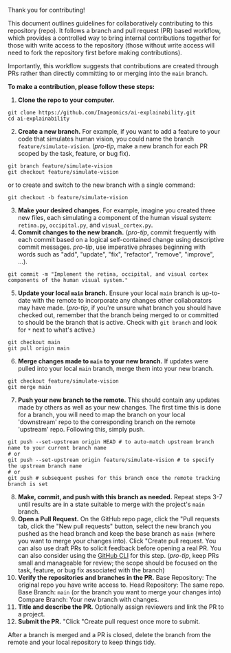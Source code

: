 Thank you for contributing!

This document outlines guidelines for collaboratively contributing to this repository (repo). It follows a branch and pull request (PR) based workflow, which provides a controlled way to bring internal contributions together for those with write access to the repository (those without write access will need to fork the repository first before making contributions).

Importantly, this workflow suggests that contributions are created through PRs rather than directly committing to or merging into the `main` branch.

**To make a contribution, please follow these steps:**
1. **Clone the repo to your computer.**
```
git clone https://github.com/Imageomics/ai-explainability.git
cd ai-explainability
```
2. **Create a new branch.** For example, if you want to add a feature to your code that simulates human vision, you could name the branch `feature/simulate-vision`. (_pro-tip_, make a new branch for each PR scoped by the task, feature, or bug fix).
```
git branch feature/simulate-vision
git checkout feature/simulate-vision
```
or to create and switch to the new branch with a single command:
```
git checkout -b feature/simulate-vision
```
3. **Make your desired changes.** For example, imagine you created three new files, each simulating a component of the human visual system: `retina.py`, `occipital.py`, and `visual_cortex.py`.
4. **Commit changes to the new branch.** (_pro-tip_, commit frequently with each commit based on a logical self-contained change using descriptive commit messages. _pro-tip_, use imperative phrases beginning with words such as "add", "update", "fix", "refactor", "remove", "improve", ...).
```
git commit -m "Implement the retina, occipital, and visual cortex components of the human visual system."
```
5. **Update your local `main` branch.** Ensure your local `main` branch is up-to-date with the remote to incorporate any changes other collaborators may have made. (_pro-tip_, if you're unsure what branch you should have checked out, remember that the branch being merged to or committed to should be the branch that is active. Check with `git branch` and look for `*` next to what's active.)
```
git checkout main
git pull origin main
```
6. **Merge changes made to `main` to your new branch.** If updates were pulled into your local `main` branch, merge them into your new branch.
```
git checkout feature/simulate-vision
git merge main
```
7. **Push your new branch to the remote.** This should contain any updates made by others as well as your new changes. The first time this is done for a branch, you will need to map the branch on your local 'downstream' repo to the corresponding branch on the remote 'upstream' repo. Following this, simply push.
```
git push --set-upstream origin HEAD # to auto-match upstream branch name to your current branch name
# or
git push --set-upstream origin feature/simulate-vision # to specify the upstream branch name
# or
git push # subsequent pushes for this branch once the remote tracking branch is set
```
8. **Make, commit, and push with this branch as needed.** Repeat steps 3-7 until results are in a state suitable to merge with the project's `main` branch.
9. **Open a Pull Request.** On the GitHub repo page, click the "Pull requests tab, click the "New pull requests" button, select the new branch you pushed as the head branch and keep the base branch as `main` (where you want to merge your changes into). Click "Create pull request. You can also use draft PRs to solicit feedback before opening a real PR. You can also consider using the [GitHub CLI]([url](https://cli.github.com/)) for this step. (_pro-tip_, keep PRs small and manageable for review; the scope should be focused on the task, feature, or bug fix associated with the branch)
10. **Verify the repositories and branches in the PR.** Base Repository: The original repo you have write access to. Head Repository: The same repo. Base Branch: `main` (or the branch you want to merge your changes into) Compare Branch: Your new branch with changes.
11. **Title and describe the PR.** Optionally assign reviewers and link the PR to a project.
12. **Submit the PR.** "Click "Create pull request once more to submit.

After a branch is merged and a PR is closed, delete the branch from the remote and your local repository to keep things tidy. 
